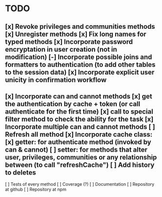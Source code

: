 # TODO

[x] Revoke privileges and communities methods
[x] Unregister methods
[x] Fix long names for typed methods
[x] Incorporate password encryptation in user creation (not in modification)
[-] Incorporate possible joins and formatters to authentication (to add other tables to the session data)
[x] Incorporate explicit user unicity in confirmation workflow
------------------------------------
[x] Incorporate can and cannot methods
  [x] get the authentication by cache + token (or call authenticate for the first time)
  [x] call to special filter method to check the ability for the task
[x] Incorporate multiple can and cannot methods
[ ] Refresh all method
[x] Incorporate cache class:
  [x] getter: for authenticate method (invoked by can & cannot)
  [ ] setter: for methods that alter user, privileges, communities or any relationship between (to call "refreshCache")
[ ] Add history to deletes
------------------------------------
[ ] Tests of every method
[ ] Coverage (?)
[ ] Documentation
[ ] Repository at github
[ ] Repository at npm